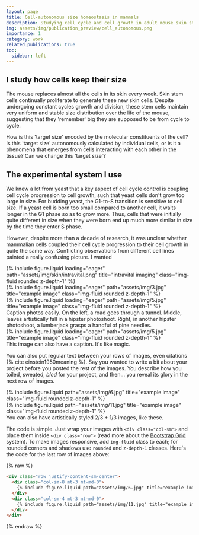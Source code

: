 ```yaml
---
layout: page
title: Cell-autonomous size homeostasis in mammals
description: Studying cell cycle and cell growth in adult mouse skin stem cells.
img: assets/img/publication_preview/cell_autonomous.png
importance: 1
category: work
related_publications: true
toc:
  sidebar: left
---
```



## I study how cells keep their size

The mouse replaces almost all the cells in its skin every week.
Skin stem cells continually proliferate to generate these new skin cells.
Despite undergoing constant cycles growth and division, these stem cells
maintain very uniform and stable size distribution over the life of the mouse,
suggesting that they 'remember' big they are supposed to be from cycle to cycle.

How is this 'target size' encoded by the molecular constituents of the cell?
Is this 'target size' autonomously calculated by individual cells, or is it a
phenomena that emerges from cells interacting with each other in the tissue?
Can we change this 'target size'?

## The experimental system I use

We knew a lot from yeast that a key aspect of cell cycle control is coupling
cell cycle progression to cell growth, such that yeast cells don't grow too large
in size. For budding yeast, the G1-to-S transition is sensitive to cell size. If
a yeast cell is born too small compared to another cell, it waits longer in the G1 phase
so as to grow more. Thus, cells that were initially quite different in size when they
were born end up much more similar in size by the time they enter S phase.

However, despite more than a decade of research, it was unclear whether mammalian
cells coupled their cell cycle progression to their cell growth in quite the same
way. Conflicting observations from different cell lines painted a really confusing
picture. I wanted

<div class="row">
    <div class="col-sm mt-3 mt-md-0">
        {% include figure.liquid loading="eager" path="assets/img/skin/intravital.png" title="intravital imaging" class="img-fluid rounded z-depth-1" %}
    </div>
    <div class="col-sm mt-3 mt-md-0">
        {% include figure.liquid loading="eager" path="assets/img/3.jpg" title="example image" class="img-fluid rounded z-depth-1" %}
    </div>
    <div class="col-sm mt-3 mt-md-0">
        {% include figure.liquid loading="eager" path="assets/img/5.jpg" title="example image" class="img-fluid rounded z-depth-1" %}
    </div>
</div>
<div class="caption">
    Caption photos easily. On the left, a road goes through a tunnel. Middle, leaves artistically fall in a hipster photoshoot. Right, in another hipster photoshoot, a lumberjack grasps a handful of pine needles.
</div>
<div class="row">
    <div class="col-sm mt-3 mt-md-0">
        {% include figure.liquid loading="eager" path="assets/img/5.jpg" title="example image" class="img-fluid rounded z-depth-1" %}
    </div>
</div>
<div class="caption">
    This image can also have a caption. It's like magic.
</div>

You can also put regular text between your rows of images, even citations {% cite einstein1950meaning %}.
Say you wanted to write a bit about your project before you posted the rest of the images.
You describe how you toiled, sweated, _bled_ for your project, and then... you reveal its glory in the next row of images.

<div class="row justify-content-sm-center">
    <div class="col-sm-8 mt-3 mt-md-0">
        {% include figure.liquid path="assets/img/6.jpg" title="example image" class="img-fluid rounded z-depth-1" %}
    </div>
    <div class="col-sm-4 mt-3 mt-md-0">
        {% include figure.liquid path="assets/img/11.jpg" title="example image" class="img-fluid rounded z-depth-1" %}
    </div>
</div>
<div class="caption">
    You can also have artistically styled 2/3 + 1/3 images, like these.
</div>

The code is simple.
Just wrap your images with `<div class="col-sm">` and place them inside `<div class="row">` (read more about the <a href="https://getbootstrap.com/docs/4.4/layout/grid/">Bootstrap Grid</a> system).
To make images responsive, add `img-fluid` class to each; for rounded corners and shadows use `rounded` and `z-depth-1` classes.
Here's the code for the last row of images above:

{% raw %}

```html
<div class="row justify-content-sm-center">
  <div class="col-sm-8 mt-3 mt-md-0">
    {% include figure.liquid path="assets/img/6.jpg" title="example image" class="img-fluid rounded z-depth-1" %}
  </div>
  <div class="col-sm-4 mt-3 mt-md-0">
    {% include figure.liquid path="assets/img/11.jpg" title="example image" class="img-fluid rounded z-depth-1" %}
  </div>
</div>
```

{% endraw %}

